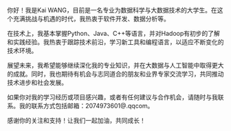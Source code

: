 你好！我是Kai WANG，目前是一名专业为数据科学与大数据技术的大学生。在这个充满挑战与机遇的时代，我热衷于软件开发、数据分析等。   

在技术上，我基本掌握Python、Java、C++等语言，并对Hadoop有初步的了解和实践经验。我热衷于跟踪技术前沿，学习新工具和编程语言，以适应不断变化的技术环境。  

展望未来，我希望能够继续深化我的专业知识，并在大数据与人工智能中取得更大的成就。同时，我也期待有机会与志同道合的朋友和业界专家交流学习，共同推动技术进步和社会发展。  

如果你对我的学习经历或项目感兴趣，或者有任何建议与合作机会，请随时与我联系。我的联系方式包括邮箱：2074973601@.qqcom。  

感谢你的关注和支持！让我们一起加油，共同成长！
